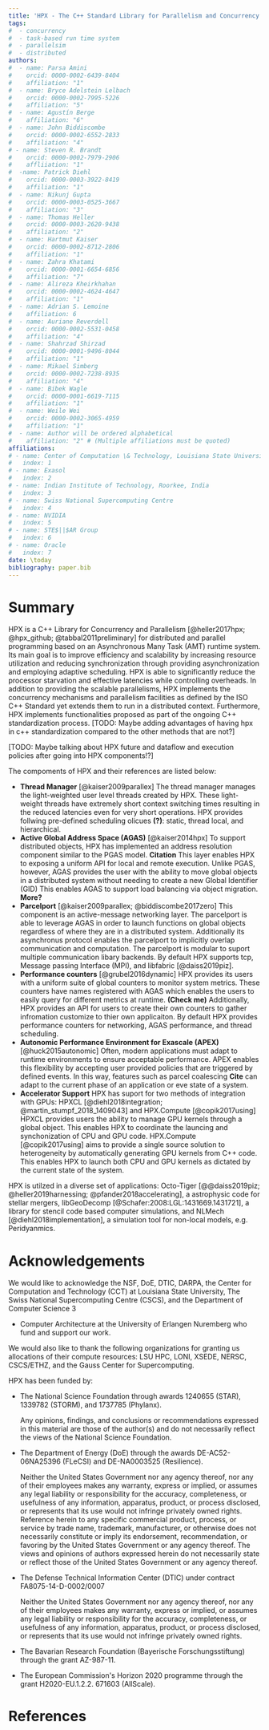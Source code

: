 ```yaml
---
title: 'HPX - The C++ Standard Library for Parallelism and Concurrency'
tags:
#  - concurrency 
#  - task-based run time system
#  - parallelsim
#  - distributed  
authors:
#  - name: Parsa Amini
#    orcid: 0000-0002-6439-8404
#    affiliation: "1"
#  - name: Bryce Adelstein Lelbach
#    orcid: 0000-0002-7995-5226
#    affiliation: "5"
#  - name: Agustín Berge
#    affiliation: "6"
#  - name: John Biddiscombe
#    orcid: 0000-0002-6552-2833
#    affiliation: "4"
# - name: Steven R. Brandt
#    orcid: 0000-0002-7979-2906
#    affliiation: "1" 
#  -name: Patrick Diehl
#    orcid: 0000-0003-3922-8419
#    affiliation: "1"
#  - name: Nikunj Gupta
#    orcid: 0000-0003-0525-3667
#    affiliation: "3"
#  - name: Thomas Heller
#    orcid: 0000-0003-2620-9438
#    affiliation: "2"
#  - name: Hartmut Kaiser
#    orcid: 0000-0002-8712-2806
#    affiliation: "1"
#  - name: Zahra Khatami
#    orcid: 0000-0001-6654-6856
#    affiliation: "7"
#  - name: Alireza Kheirkhahan
#    orcid: 0000-0002-4624-4647
#    affiliation: "1"
#  - name: Adrian S. Lemoine
#    affiliation: 6
#  - name: Auriane Reverdell
#    orcid: 0000-0002-5531-0458
#    affiliation: "4"
#  - name: Shahrzad Shirzad
#    orcid: 0000-0001-9496-8044
#    affiliation: "1"
#  - name: Mikael Simberg
#    orcid: 0000-0002-7238-8935
#    affiliation: "4"
#  - name: Bibek Wagle
#    orcid: 0000-0001-6619-7115
#    affiliation: "1"
#  - name: Weile Wei
#    orcid: 0000-0002-3065-4959
#    affiliation: "1"
#  - name: Author will be ordered alphabetical 
#    affiliation: "2" # (Multiple affiliations must be quoted)
affiliations:
# - name: Center of Computation \& Technology, Louisiana State University 
#   index: 1
# - name: Exasol
#   index: 2
# - name: Indian Institute of Technology, Roorkee, India
#   index: 3
# - name: Swiss National Supercomputing Centre
#   index: 4
# - name: NVIDIA
#   index: 5
# - name: STE$||$AR Group
#   index: 6
# - name: Oracle
#   index: 7
date: \today
bibliography: paper.bib
---
```


# Summary

HPX is a C++ Library for Concurrency and Parallelism [@heller2017hpx; @hpx_github; @tabbal2011preliminary] 
for distributed and parallel programming based on an Asynchronous Many Task (AMT) runtime system. 
Its main goal is to improve efficiency and scalability by increasing resource utilization and reducing synchronization through providing asynchronization and employing adaptive scheduling. HPX is able to significantly reduce the processor starvation and effective latencies while controlling overheads. 
In addition to providing the scalable parallelisms, HPX implements the concurrency mechanisms and parallelism facilities as defined by the ISO C++ Standard yet extends them to run in a distributed context. Furthermore, HPX implements functionalities proposed as part of the ongoing C++ standardization process. [TODO: Maybe adding advantages of having hpx in c++ standardization compared to the other methods that are not?]

[TODO: Maybe talking about HPX future and dataflow and execution policies after going into HPX components!?]

The compoments of HPX and their references are listed below:

- **Thread Manager** [@kaiser2009parallex] The thread manager manages 
    the light-weighted user level threads created by HPX. These light-weight threads have extremely short context switching times resulting in the reduced latencies even for very short operations. HPX provides 
    follwing pre-defined scheduling olicues **(?)**: static, thread 
    local, and hierarchical.
- **Active Global Address Space (AGAS)** [@kaiser2014hpx]
    To support distributed objects, HPX has implemented an address
    resolution component similar to the PGAS model. **Citation**
    This layer enables HPX to exposing a uniform API for local and 
    remote execution. Unlike PGAS, however, AGAS provides the user 
    with the ability to move global objects in a distributed system
    without needing to create a new Global Identifier (GID)
    This enables AGAS to support load balancing via object migration.
    **More?**
- **Parcelport** [@kaiser2009parallex; @biddiscombe2017zero] 
    This component is an active-message networking layer. 
    The parcelport is able to leverage AGAS in order to 
    launch functions on global objects regardless of where 
    they are in a distributed system.
    Additionally its asynchronus protocol enables the 
    parcelport to implicitly overlap communication and computation.
    The parcelport is modular to suport multiple communication libary
    backends. By default HPX supports tcp, Message passing Interface (MPI), 
    and libfabric [@daiss2019piz].
- **Performance counters** [@grubel2016dynamic]
    HPX provides its users with a uniform suite of global counters 
    to monitor system metrics. These counters have 
    names registered with AGAS which enables the users to
    easily query for different metrics at runtime. **(Check me)**
    Additionally, HPX provides an API for users to create their
    own counters to gather infromation customize to thier own applicaiton.
    By default HPX provides performance counters for networking, 
    AGAS performance, and thread scheduling.
- **Autonomic Performance Environment for Exascale (APEX)** [@huck2015autonomic] 
    Often, modern applications must adapt to runtime environments 
    to ensure acceptable performance. APEX enables this flexibility 
    by accepting user provided policies that are triggered by defined events.
    In this way, features such as parcel coalescing **Cite** can adapt
    to the current phase of an application or eve state of a system.
- **Accelerator Support**
    HPX has suport for two methods of integration with GPUs: 
    HPXCL [@diehl2018integration; @martin_stumpf_2018_1409043] and HPX.Compute [@copik2017using]
    HPXCL provides users the ability to manage GPU kernels through a 
    global object. This enables HPX to coordinate the launcing and 
    synchonization of CPU and GPU code. 
    HPX.Compute [@copik2017using] aims to provide a single source 
    solution to heterogeneity by automatically generating GPU kernels 
    from C++ code. This enables HPX to launch both CPU and GPU kernels
    as dictated by the current state of the system.

HPX is utilzed in a diverse set of applications: 
Octo-Tiger [@@daiss2019piz; @heller2019harnessing; @pfander2018accelerating], 
a astrophysic code for stellar mergers, 
libGeoDecomp [@Schafer:2008:LGL:1431669.1431721], 
a library for stencil code based computer simulations, 
and NLMech [@diehl2018implementation], a simulation tool 
for non-local models, e.g. Peridyanmics.

# Acknowledgements

We would like to acknowledge the NSF, DoE, DTIC, DARPA, the Center for
Computation and Technology (CCT) at Louisiana State University, The Swiss 
National Supercomputing Centre (CSCS), and the Department of Computer Science 3 
- Computer Architecture at the University of Erlangen Nuremberg who fund and 
support our work.

We would also like to thank the following organizations for granting us
allocations of their compute resources: LSU HPC, LONI, XSEDE, NERSC, CSCS/ETHZ,
and the Gauss Center for Supercomputing.

HPX has been funded by:

- The National Science Foundation through awards 1240655 (STAR), 1339782
  (STORM), and 1737785 (Phylanx).

  Any opinions, findings, and conclusions or recommendations expressed in this
  material are those of the author(s) and do not necessarily reflect the views
  of the National Science Foundation.

- The Department of Energy (DoE) through the awards DE-AC52-06NA25396 (FLeCSI)
  and DE-NA0003525 (Resilience).

  Neither the United States Government nor any agency thereof, nor any of their
  employees makes any warranty, express or implied, or assumes any legal
  liability or responsibility for the accuracy, completeness, or usefulness of
  any information, apparatus, product, or process disclosed, or represents that
  its use would not infringe privately owned rights. Reference herein to any
  specific commercial product, process, or service by trade name, trademark,
  manufacturer, or otherwise does not necessarily constitute or imply its
  endorsement, recommendation, or favoring by the United States Government or
  any agency thereof. The views and opinions of authors expressed herein do not
  necessarily state or reflect those of the United States Government or any
  agency thereof.

- The Defense Technical Information Center (DTIC) under contract
  FA8075-14-D-0002/0007

  Neither the United States Government nor any agency thereof, nor any of their
  employees makes any warranty, express or implied, or assumes any legal
  liability or responsibility for the accuracy, completeness, or usefulness of
  any information, apparatus, product, or process disclosed, or represents that
  its use would not infringe privately owned rights.

- The Bavarian Research Foundation (Bayerische Forschungsstiftung) through the
  grant AZ-987-11.

- The European Commission's Horizon 2020 programme through the grant
  H2020-EU.1.2.2. 671603 (AllScale).

# References
